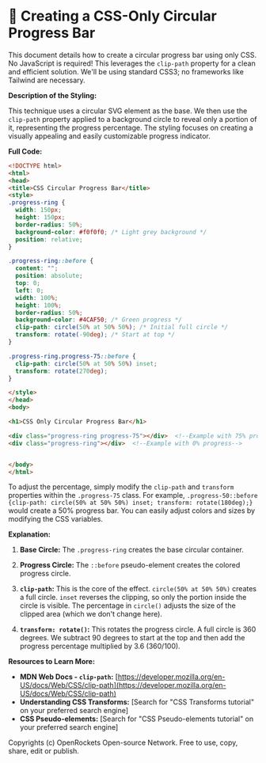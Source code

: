 # 🐞 Creating a CSS-Only Circular Progress Bar


This document details how to create a circular progress bar using only CSS.  No JavaScript is required! This leverages the `clip-path` property for a clean and efficient solution.  We'll be using standard CSS3; no frameworks like Tailwind are necessary.


**Description of the Styling:**

This technique uses a circular SVG element as the base.  We then use the `clip-path` property applied to a background circle to reveal only a portion of it, representing the progress percentage.  The styling focuses on creating a visually appealing and easily customizable progress indicator.


**Full Code:**

```html
<!DOCTYPE html>
<html>
<head>
<title>CSS Circular Progress Bar</title>
<style>
.progress-ring {
  width: 150px;
  height: 150px;
  border-radius: 50%;
  background-color: #f0f0f0; /* Light grey background */
  position: relative;
}

.progress-ring::before {
  content: "";
  position: absolute;
  top: 0;
  left: 0;
  width: 100%;
  height: 100%;
  border-radius: 50%;
  background-color: #4CAF50; /* Green progress */
  clip-path: circle(50% at 50% 50%); /* Initial full circle */
  transform: rotate(-90deg); /* Start at top */
}

.progress-ring.progress-75::before {
  clip-path: circle(50% at 50% 50%) inset;
  transform: rotate(270deg);
}

</style>
</head>
<body>

<h1>CSS Only Circular Progress Bar</h1>

<div class="progress-ring progress-75"></div>  <!--Example with 75% progress-->
<div class="progress-ring"></div>  <!--Example with 0% progress-->


</body>
</html>
```

To adjust the percentage, simply modify the `clip-path` and `transform` properties within the `.progress-75` class. For example,  `.progress-50::before {clip-path: circle(50% at 50% 50%) inset; transform: rotate(180deg);}` would create a 50% progress bar.  You can easily adjust colors and sizes by modifying the CSS variables.


**Explanation:**

1. **Base Circle:**  The `.progress-ring` creates the base circular container.

2. **Progress Circle:** The `::before` pseudo-element creates the colored progress circle.

3. **`clip-path`:** This is the core of the effect. `circle(50% at 50% 50%)` creates a full circle. `inset` reverses the clipping, so only the portion inside the circle is visible. The percentage in `circle()` adjusts the size of the clipped area (which we don't change here).

4. **`transform: rotate()`:** This rotates the progress circle. A full circle is 360 degrees. We subtract 90 degrees to start at the top and then add the progress percentage multiplied by 3.6 (360/100).

**Resources to Learn More:**

* **MDN Web Docs - `clip-path`:** [https://developer.mozilla.org/en-US/docs/Web/CSS/clip-path](https://developer.mozilla.org/en-US/docs/Web/CSS/clip-path)
* **Understanding CSS Transforms:** [Search for "CSS Transforms tutorial" on your preferred search engine]
* **CSS Pseudo-elements:** [Search for "CSS Pseudo-elements tutorial" on your preferred search engine]


Copyrights (c) OpenRockets Open-source Network. Free to use, copy, share, edit or publish.

